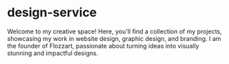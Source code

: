# design-service
Welcome to my creative space! Here, you'll find a collection of my projects, showcasing my work in website design, graphic design, and branding. I am the founder of Flozzart, passionate about turning ideas into visually stunning and impactful designs.
